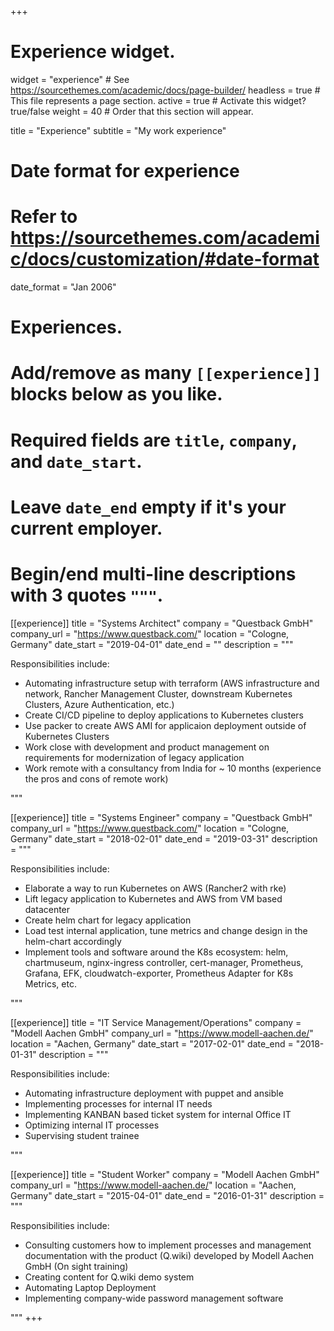 +++
# Experience widget.
widget = "experience"  # See https://sourcethemes.com/academic/docs/page-builder/
headless = true  # This file represents a page section.
active = true  # Activate this widget? true/false
weight = 40  # Order that this section will appear.

title = "Experience"
subtitle = "My work experience"

# Date format for experience
#   Refer to https://sourcethemes.com/academic/docs/customization/#date-format
date_format = "Jan 2006"

# Experiences.
#   Add/remove as many `[[experience]]` blocks below as you like.
#   Required fields are `title`, `company`, and `date_start`.
#   Leave `date_end` empty if it's your current employer.
#   Begin/end multi-line descriptions with 3 quotes `"""`.

[[experience]]
  title = "Systems Architect"
  company = "Questback GmbH"
  company_url = "https://www.questback.com/"
  location = "Cologne, Germany"
  date_start = "2019-04-01"
  date_end = ""
  description = """
  
  Responsibilities include:
  
  * Automating infrastructure setup with terraform (AWS infrastructure and network, Rancher Management Cluster, downstream Kubernetes Clusters, Azure Authentication, etc.)
  * Create CI/CD pipeline to deploy applications to Kubernetes clusters
  * Use packer to create AWS AMI for applicaion deployment outside of Kubernetes Clusters
  * Work close with development and product management on requirements for modernization of legacy application
  * Work remote with a consultancy from India for ~ 10 months (experience the pros and cons of remote work)

  """

[[experience]]
  title = "Systems Engineer"
  company = "Questback GmbH"
  company_url = "https://www.questback.com/"
  location = "Cologne, Germany"
  date_start = "2018-02-01"
  date_end = "2019-03-31"
  description = """

  Responsibilities include:

  * Elaborate a way to run Kubernetes on AWS (Rancher2 with rke)
  * Lift legacy application to Kubernetes and AWS from VM based datacenter
  * Create helm chart for legacy application
  * Load test internal application, tune metrics and change design in the helm-chart accordingly
  * Implement tools and software around the K8s ecosystem: helm, chartmuseum, nginx-ingress controller, cert-manager, Prometheus, Grafana, EFK, cloudwatch-exporter, Prometheus Adapter for K8s Metrics, etc.

  """

[[experience]]
  title = "IT Service Management/Operations"
  company = "Modell Aachen GmbH"
  company_url = "https://www.modell-aachen.de/"
  location = "Aachen, Germany"
  date_start = "2017-02-01"
  date_end = "2018-01-31"
  description = """

  Responsibilities include:

  * Automating infrastructure deployment with puppet and ansible
  * Implementing processes for internal IT needs
  * Implementing KANBAN based ticket system for internal Office IT
  * Optimizing internal IT processes
  * Supervising student trainee

  """

[[experience]]
  title = "Student Worker"
  company = "Modell Aachen GmbH"
  company_url = "https://www.modell-aachen.de/"
  location = "Aachen, Germany"
  date_start = "2015-04-01"
  date_end = "2016-01-31"
  description = """

  Responsibilities include:

  * Consulting customers how to implement processes and management documentation with the product (Q.wiki) developed by Modell Aachen GmbH (On sight training)
  * Creating content for Q.wiki demo system
  * Automating Laptop Deployment
  * Implementing company-wide password management software

  """
+++
